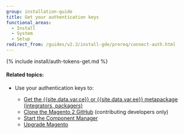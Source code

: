 ```yaml
---
group: installation-guide
title: Get your authentication keys
functional_areas:
  - Install
  - System
  - Setup
redirect_from: /guides/v2.3/install-gde/prereq/connect-auth.html
---
```


{% include install/auth-tokens-get.md %}

#### Related topics:

* Use your authentication keys to:

  * [Get the {{site.data.var.ce}} or {{site.data.var.ee}} metapackage (integrators, packagers)]({{page.baseurl}}/install-gde/composer.html)
  * [Clone the Magento 2 GitHub]({{page.baseurl}}/install/methods/git.html) (contributing developers only)
  * [Start the Component Manager]({{page.baseurl}}/system-update-upgrade/component-manager.html)
  * [Upgrade Magento]({{page.baseurl}}/system-update-upgrade/product.html)

